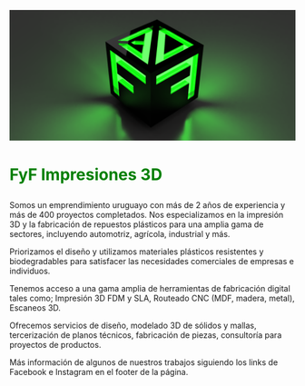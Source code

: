 ![](../images/bannerFyF.png)

# <p style="color: green;">FyF Impresiones 3D</p>

Somos un emprendimiento uruguayo con más de 2 años de experiencia y más de 400 proyectos completados. Nos especializamos en la impresión 3D y la fabricación de repuestos plásticos para una amplia gama de sectores, incluyendo automotriz, agrícola, industrial y más. 

Priorizamos el diseño y utilizamos materiales plásticos resistentes y biodegradables para satisfacer las necesidades comerciales de empresas e individuos.

Tenemos acceso a una gama amplia de herramientas de fabricación digital tales como; Impresión 3D FDM y SLA, Routeado CNC (MDF, madera, metal), Escaneos 3D.

Ofrecemos servicios de diseño, modelado 3D de sólidos y mallas, tercerización de planos técnicos, fabricación de piezas, consultoría para proyectos de productos.

Más información de algunos de nuestros trabajos siguiendo los links de Facebook e Instagram en el footer de la página.
